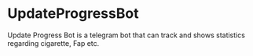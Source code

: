 # UpdateProgressBot
Update Progress Bot is a telegram bot that can track and shows statistics regarding cigarette, Fap etc.